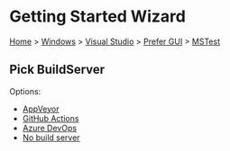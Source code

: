 <!--
GENERATED FILE - DO NOT EDIT
This file was generated by [MarkdownSnippets](https://github.com/SimonCropp/MarkdownSnippets).
Source File: /docs/mdsource/wiz/Windows_VisualStudio_Gui_MSTest.source.md
To change this file edit the source file and then run MarkdownSnippets.
-->

# Getting Started Wizard

[Home](/docs/wiz/readme.md) > [Windows](Windows.md) > [Visual Studio](Windows_VisualStudio.md) > [Prefer GUI](Windows_VisualStudio_Gui.md) > [MSTest](Windows_VisualStudio_Gui_MSTest.md)

## Pick BuildServer

Options:
 * [AppVeyor](Windows_VisualStudio_Gui_MSTest_AppVeyor.md)
 * [GitHub Actions](Windows_VisualStudio_Gui_MSTest_GitHubActions.md)
 * [Azure DevOps](Windows_VisualStudio_Gui_MSTest_AzureDevOps.md)
 * [No build server](Windows_VisualStudio_Gui_MSTest_None.md)
